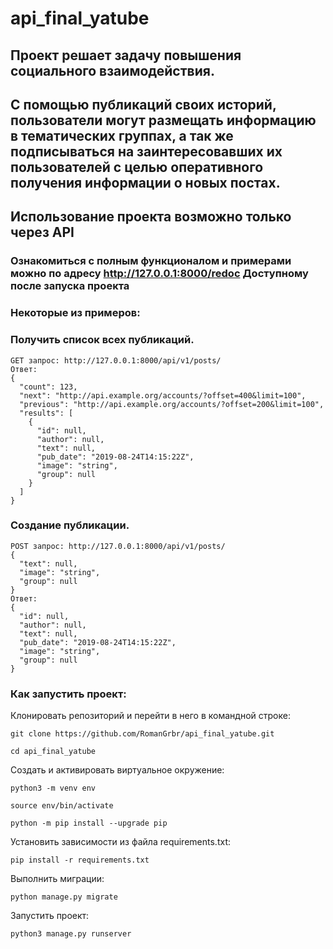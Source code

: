 # api_final_yatube
## Проект решает задачу повышения социального взаимодействия.
## С помощью публикаций своих историй, пользователи могут размещать информацию в тематических группах, а так же подписываться на заинтересовавших их пользователей с целью оперативного получения информации о новых постах.

## Использование проекта возможно только через API

### Ознакомиться с полным функционалом и примерами можно по адресу http://127.0.0.1:8000/redoc Доступному после запуска проекта
### Некоторые из примеров:
### Получить список всех публикаций.
```
GET запрос: http://127.0.0.1:8000/api/v1/posts/
Ответ:
{
  "count": 123,
  "next": "http://api.example.org/accounts/?offset=400&limit=100",
  "previous": "http://api.example.org/accounts/?offset=200&limit=100",
  "results": [
    {
      "id": null,
      "author": null,
      "text": null,
      "pub_date": "2019-08-24T14:15:22Z",
      "image": "string",
      "group": null
    }
  ]
}
```
### Создание публикации.
```
POST запрос: http://127.0.0.1:8000/api/v1/posts/
{
  "text": null,
  "image": "string",
  "group": null
}
Ответ:
{
  "id": null,
  "author": null,
  "text": null,
  "pub_date": "2019-08-24T14:15:22Z",
  "image": "string",
  "group": null
}
```
### Как запустить проект:

Клонировать репозиторий и перейти в него в командной строке:

```
git clone https://github.com/RomanGrbr/api_final_yatube.git
```

```
cd api_final_yatube
```

Cоздать и активировать виртуальное окружение:

```
python3 -m venv env
```

```
source env/bin/activate
```

```
python -m pip install --upgrade pip
```

Установить зависимости из файла requirements.txt:

```
pip install -r requirements.txt
```

Выполнить миграции:

```
python manage.py migrate
```

Запустить проект:

```
python3 manage.py runserver
```

